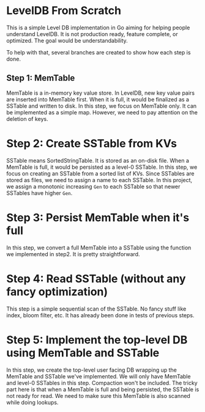 # LevelDB From Scratch

This is a simple Level DB implementation in Go aiming for helping people
understand LevelDB. It is not production ready, feature complete, or
optimized. The goal would be understandability.

To help with that, several branches are created to show how each step is
done.

## Step 1: MemTable

MemTable is a in-memory key value store. In LevelDB, new key value pairs
are inserted into MemTable first. When it is full, it would be finalized
as a SSTable and written to disk. In this step, we focus on MemTable
only. It can be implemented as a simple map. However, we need to pay
attention on the deletion of keys.

# Step 2: Create SSTable from KVs

SSTable means SortedStringTable. It is stored as an on-disk file. When a
MemTable is full, it would be persisted as a level-0 SSTable. In this
step, we focus on creating an SSTable from a sorted list of KVs. Since
SSTables are stored as files, we need to assign a name to each SSTable.
In this project, we assign a monotonic increasing `Gen` to each SSTable
so that newer SSTables have higher `Gen`.

# Step 3: Persist MemTable when it's full

In this step, we convert a full MemTable into a SSTable using the
function we implemented in step2. It is pretty straightforward.

# Step 4: Read SSTable (without any fancy optimization)

This step is a simple sequential scan of the SSTable. No fancy stuff
like index, bloom filter, etc. It has already been done in tests of
previous steps.

# Step 5: Implement the top-level DB using MemTable and SSTable

In this step, we create the top-level user facing DB wrapping up the
MemTable and SSTable we've implemented. We will only have MemTable and
level-0 SSTables in this step. Compaction won't be included. The tricky
part here is that when a MemTable is full and being persisted, the
SSTable is not ready for read. We need to make sure this MemTable is
also scanned while doing lookups.
